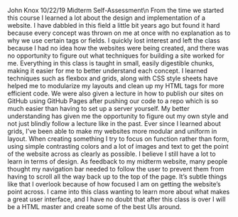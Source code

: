 John Knox										10/22/19
Midterm Self-Assessment\n
  From the time we started this course I learned a lot about the design and implementation of a website. I have dabbled in this field a little bit years ago but found it hard because every concept was thrown on me at once with no explanation as to why we use certain tags or fields. I quickly lost interest and left the class because I had no idea how the websites were being created, and there was no opportunity to figure out what techniques for building a site worked for me.  Everything in this class is taught in small, easily digestible chunks, making it easier for me to better understand each concept. I learned techniques such as flexbox and grids, along with CSS style sheets have helped me to modularize my layouts and clean up my HTML tags for more efficient code. We were also given a lecture in how to publish our sites on GitHub using GitHub Pages after pushing our code to a repo which is so much easier than having to set up a server yourself. 
  My better understanding has given me the opportunity to figure out my own style and not just blindly follow a lecture like in the past. Ever since I learned about grids, I’ve been able to make my websites more modular and uniform in layout. When creating something I try to focus on function rather than form, using simple contrasting colors and a lot of images and text to get the point of the website across as clearly as possible. I believe I still have a lot to learn in terms of design. As feedback to my midterm website, many people thought my navigation bar needed to follow the user to prevent them from having to scroll all the way back up to the top of the page. It’s subtle things like that I overlook because of how focused I am on getting the website’s point across. I came into this class wanting to learn more about what makes a great user interface, and I have no doubt that after this class is over I will be a HTML master and create some of the best UIs around.
